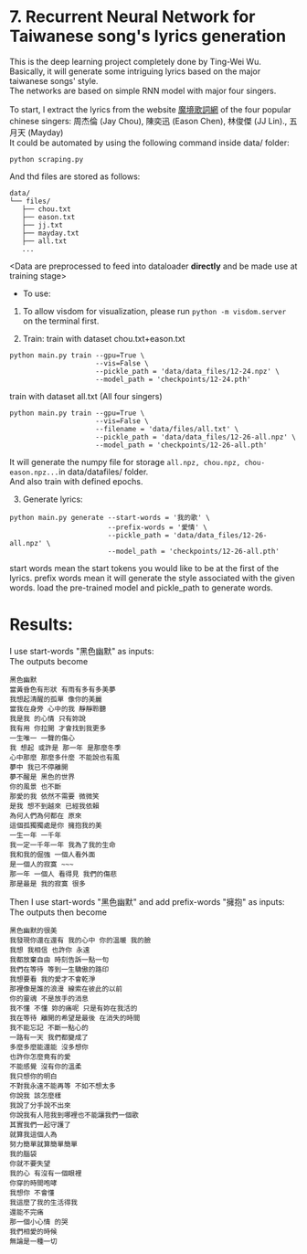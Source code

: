
# 7. Recurrent Neural Network for Taiwanese song's lyrics generation
This is the deep learning project completely done by Ting-Wei Wu. <br>
Basically, it will generate some intriguing lyrics based on the major taiwanese songs' style. <br>
The networks are based on simple RNN model with major four singers. <br>

To start, I extract the lyrics from the website [魔境歌詞網](https://mojim.com/) of the four popular chinese singers: 周杰倫 (Jay Chou), 陳奕迅 (Eason Chen), 林俊傑 (JJ Lin)., 五月天 (Mayday) <br>
It could be automated by using the following command inside data/ folder:
```
python scraping.py
```
And thd files are stored as follows:
 ```
 data/
└── files/
    ├── chou.txt
    ├── eason.txt
    ├── jj.txt
    ├── mayday.txt
    ├── all.txt
    ...
 ```
 
 <Data are preprocessed to feed into dataloader **directly** and be made use at training stage>
 
 - To use:
 1. To allow visdom for visualization, please run `python -m visdom.server` on the terminal first.
 
 2. Train:
 train with dataset chou.txt+eason.txt
 ```
 python main.py train --gpu=True \
                      --vis=False \
                      --pickle_path = 'data/data_files/12-24.npz' \
                      --model_path = 'checkpoints/12-24.pth'
 ```
 train with dataset all.txt (All four singers)
 ```
 python main.py train --gpu=True \
                      --vis=False \
                      --filename = 'data/files/all.txt' \
                      --pickle_path = 'data/data_files/12-26-all.npz' \
                      --model_path = 'checkpoints/12-26-all.pth'
 ```
 It will generate the numpy file for storage `all.npz, chou.npz, chou-eason.npz...`in data/datafiles/ folder. <br>
 And also train with defined epochs.
 
 3. Generate lyrics:
 ```
 python main.py generate --start-words = '我的歌' \
                         --prefix-words = '愛情' \
                         --pickle_path = 'data/data_files/12-26-all.npz' \
                         --model_path = 'checkpoints/12-26-all.pth'
 ```
 start words mean the start tokens you would like to be at the first of the lyrics.
 prefix words mean it will generate the style associated with the given words.
 load the pre-trained model and pickle_path to generate words.
 
 # Results:
 I use start-words "黑色幽默" as inputs: <br>
 The outputs become
 ```
 黑色幽默
 當黃昏色有形狀 有雨有多有多美夢
 我想起清醒的孤單 像你的美麗
 當我在身旁 心中的我 靜靜聆聽
 我是我 的心情 只有妳說
 我有用 你拉開 才會找到我更多
 一生唯一 一聲的傷心
 我 想起 或許是 那一年 是那麼冬季
 心中那麼 那麼多什麼 不能說也有風
 夢中 我已不停離開
 夢不醒是 黑色的世界
 你的風景 也不斷
 那愛的我 依然不需要 微微笑
 是我 想不到越來 已經我依賴
 為何人們為何都在 原來
 這個孤獨獨處是你 擁抱我的美
 一生一年 一千年
 我一定一千年一年 我為了我的生命
 我和我的倔強 一個人看外面
 是一個人的寂寞 ~~~
 那一年 一個人 看得見 我們的傷悲
 那是最是 我的寂寞 很多
 ```

 Then I use start-words "黑色幽默" and add prefix-words "擁抱" as inputs: <br>
 The outputs then become
 ```
 黑色幽默的很美
 我發現你還在還有 我的心中 你的溫暖 我的臉
 我想 我相信 也許你 永遠
 我都放棄自由 時刻告訴一點一句
 我們在等待 等到一生驕傲的路印
 我想要看 我的愛才不會乾淨
 那裡像是誰的浪漫 線索在彼此的以前
 你的靈魂 不是放手的消息
 我不懂 不懂 妳的痛呢 只是有妳在我活的
 我在等待 離開的希望是最後 在消失的時間
 我不能忘記 不斷一點心的
 一路有一天 我們都變成了
 多麼多麼能還能 沒多想你
 也許你怎麼竟有的愛
 不能感覺 沒有你的溫柔
 我只想你的明白
 不對我永遠不能再等 不如不想太多
 你說我 該怎麼樣
 我說了分手說不出來
 你說我有人陪我到哪裡也不能讓我們一個歌
 其實我們一起守護了
 就算我這個人為
 努力簡單就算簡單簡單
 我的腦袋
 你就不要失望
 我的心 有沒有一個眼裡
 你穿的時間咆哮
 我想你 不會懂
 我這麼了我的生活得我
 還能不完痛
 那一個小心情 的哭
 我們相愛的時候
 無論是一種一切
 ```

